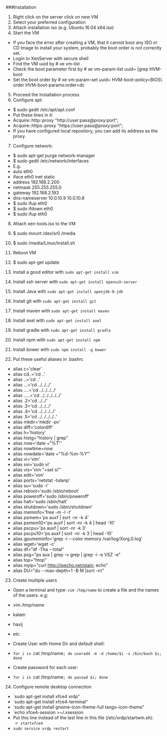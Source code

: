 ###Installation

1.	Right click on the server click on new VM
2.	Select your preferred configuration
3.	Attach installation iso (e.g. Ubuntu 16.04 x64.iso)
4.	Start the VM
 - If you face the error after creating a VM, that it cannot boot any ISO or CD Image to install your system, probably the boot order is not correctly set.
 - Login to XenServer with secure shell
 - Find the VM uuid by # xe vm-list
 - Check the boot parameter first by # xe vm-param-list uuid=<vm-uuid> |grep HVM-boot
 - Set the boot order by # xe vm-param-set uuid=<vm-uuid> HVM-boot-policy=BIOS\ order HVM-boot-params:order=dc
5.	Proceed the Installation process
6.	Configure apt:
 - $ sudo gedit /etc/apt/apt.conf
 - Put these lines in it:
 - Acquire::http::proxy "http://user:pass@proxy:port";
 - Acquire::https::proxy "https://user:pass@proxy:port";
 - If you have configured local repository, you can add its address as the proxy.
7.	Configure network:
 - $ sudo apt-get purge network-manager
 - $ sudo gedit /etc/network/interfaces
 - E.g.
 - auto eth0
 - iface eth0 inet static
 - 	address 192.168.2.200
 - 	netmask 255.255.255.0
 - 	gateway 192.168.2.193
 - 	dns-nameserver 10.0.10.9 10.0.10.8
 - $ sudo ifup eth0
 - $ sudo ifdown eth0
 - $ sudo ifup eth0

8.	Attach xen-tools.iso to the VM

9.	$ sudo mount /dev/sr0 /media

10.	$ sudo /media/Linux/install.sh

11.	Reboot VM

12.	$ sudo apt-get update

13.	Install a good editor with `sudo apt-get install vim`

14.	Install ssh server with `sudo apt-get install openssh-server` 

15.	Install Java with `sudo apt-get install openjdk-8-jdk`

16.	Install git with `sudo apt-get install git`

17.	Install maven with `sudo apt-get install maven`

18.	Install axel with `sudo apt-get install axel`

19. Install gradle with	`sudo apt-get install gradle`

20. Install npm with `sudo apt-get install npm`

21. Install bower with `sudo npm install -g bower`

22.	Put these useful aliases in .bashrc
 - alias c='clear'
 - alias cd..='cd ..'
 - alias ..='cd ..'
 - alias ...='cd ../../../'
 - alias ....='cd ../../../../'
 - alias .....='cd ../../../../../'
 - alias .2='cd ../../'
 - alias .3='cd ../../../'
 - alias .4='cd ../../../../'
 - alias .5='cd ../../../../..'
 - alias mkdir='mkdir -pv'
 - alias diff='colordiff'
 - alias h='history'
 - alias histg="history | grep"
 - alias now='date +"%T"'
 - alias nowtime=now
 - alias nowdate='date +"%d-%m-%Y"'
 - alias vi='vim'
 - alias svi='sudo vi'
 - alias vis='vim "+set si"'
 - alias edit='vim'
 - alias ports='netstat -tulanp'
 - alias su='sudo -i'
 - alias reboot='sudo /sbin/reboot'
 - alias poweroff='sudo /sbin/poweroff'
 - alias halt='sudo /sbin/halt'
 - alias shutdown='sudo /sbin/shutdown'
 - alias meminfo='free -m -l -t'
 - alias psmem='ps auxf | sort -nr -k 4'
 - alias psmem10='ps auxf | sort -nr -k 4 | head -10'
 - alias pscpu='ps auxf | sort -nr -k 3'
 - alias pscpu10='ps auxf | sort -nr -k 3 | head -10'
 - alias gpumeminfo='grep -i --color memory /var/log/Xorg.0.log'
 - alias wget='wget -c'
 - alias df="df -Tha --total"
 - alias psg="ps aux | grep -v grep | grep -i -e VSZ -e"
 - alias top="htop"
 - alias myip="curl http://ipecho.net/plain; echo"
 - alias DU="du --max-depth=1 -B M |sort -rn"

23.	Create multiple users 

 - Open a terminal and type: `vim /tmp/name` to create a file and the names of the users. e.g:
 - vim /tmp/name
 - kalam
 - havij
 - etc

 - Create User with Home Dir and default shell:
 - `for i in `cat /tmp/name`; do useradd -m -d /home/$i -s /bin/bash $i; done`

 - Create password for each user:
 - `for i in `cat /tmp/name`; do passwd $i; done`

24. Configure remote desktop connection

 - `sudo apt-get install xfce4 xrdp"
 - `sudo apt-get install xfce4-terminal"
 - `sudo apt-get install gnome-icon-theme-full tango-icon-theme"
 - `echo xfce4-session >~/.xsession
 - Put this line instead of the last line in this file (/etc/xrdp/startwm.sh):
	 - `startxfce4`
 - `sudo service xrdp restart`

